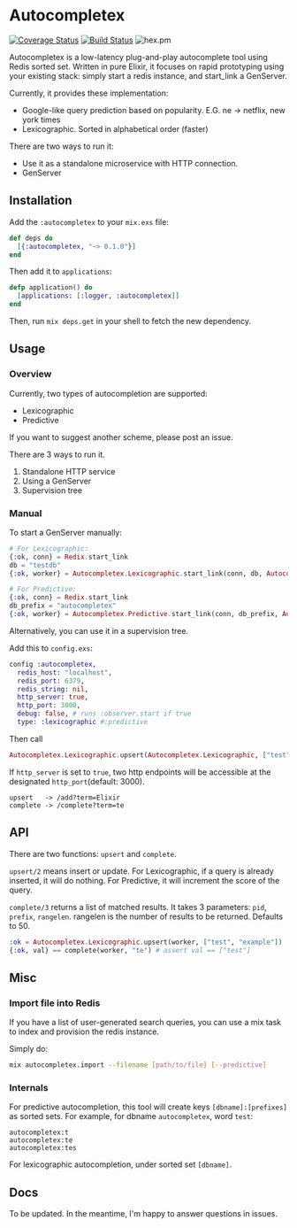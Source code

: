 # Autocompletex

[![Coverage Status](https://coveralls.io/repos/github/rickyhan/autocompletex/badge.svg?branch=master)](https://coveralls.io/github/rickyhan/autocompletex?branch=master)
[![Build Status](https://travis-ci.org/rubikill/autocompletex.svg?branch=master)](https://travis-ci.org/rubikill/autocompletex)
![hex.pm](https://img.shields.io/hexpm/v/autocompletex.svg)

Autocompletex is a low-latency plug-and-play autocomplete tool using Redis sorted set. Written in pure Elixir, it focuses on rapid prototyping using your existing stack: simply start a redis instance, and start_link a GenServer.

Currently, it provides these implementation:

* Google-like query prediction based on popularity. E.G. ne -> netflix, new york times
* Lexicographic. Sorted in alphabetical order (faster)

There are two ways to run it:

* Use it as a standalone microservice with HTTP connection.
* GenServer

## Installation

Add the `:autocompletex` to your `mix.exs` file:

```elixir
def deps do
  [{:autocompletex, "~> 0.1.0"}]
end
```

Then add it to `applications`:

```elixir
defp application() do
  [applications: [:logger, :autocompletex]]
end
```

Then, run `mix deps.get` in your shell to fetch the new dependency.


## Usage

### Overview

Currently, two types of autocompletion are supported:

* Lexicographic
* Predictive

If you want to suggest another scheme, please post an issue.

There are 3 ways to run it.

1. Standalone HTTP service
2. Using a GenServer
3. Supervision tree

### Manual

To start a GenServer manually:

```elixir
# For Lexicographic:
{:ok, conn} = Redix.start_link
db = "testdb"
{:ok, worker} = Autocompletex.Lexicographic.start_link(conn, db, Autocompletex.Lexicographic)

# For Predictive:
{:ok, conn} = Redix.start_link
db_prefix = "autocompletex"
{:ok, worker} = Autocompletex.Predictive.start_link(conn, db_prefix, Autocompletex.Predictive)
```

Alternatively, you can use it in a supervision tree.

Add this to `config.exs`:

```elixir
config :autocompletex,
  redis_host: "localhost",
  redis_port: 6379,
  redis_string: nil,
  http_server: true,
  http_port: 3000,
  debug: false, # runs :observer.start if true
  type: :lexicographic #:predictive
```

Then call

```elixir
Autocompletex.Lexicographic.upsert(Autocompletex.Lexicographic, ["test", "example"])
```

If `http_server` is set to `true`, two http endpoints will be accessible at the designated `http_port`(default: 3000).

```
upsert   -> /add?term=Elixir
complete -> /complete?term=te
```

## API

There are two functions: `upsert` and `complete`.

`upsert/2` means insert or update. For Lexicographic, if a query is already inserted, it will do nothing. For Predictive, it will increment the score of the query.

`complete/3` returns a list of matched results. It takes 3 parameters: `pid`, `prefix`, `rangelen`. rangelen is the number of results to be returned. Defaults to 50.


```elixir
:ok = Autocompletex.Lexicographic.upsert(worker, ["test", "example"])
{:ok, val} == complete(worker, "te") # assert val == ["test"]
```

## Misc

### Import file into Redis

If you have a list of user-generated search queries, you can use a mix task to index and provision the redis instance.

Simply do:

```bash
mix autocompletex.import --filename [path/to/file] [--predictive]
```

### Internals

For predictive autocompletion, this tool will create keys `[dbname]:[prefixes]` as sorted sets. For example, for dbname `autocompletex`, word `test`:

```
autocompletex:t
autocompletex:te
autocompletex:tes
```

For lexicographic autocompletion, under sorted set `[dbname]`.

## Docs

To be updated. In the meantime, I'm happy to answer questions in issues.
